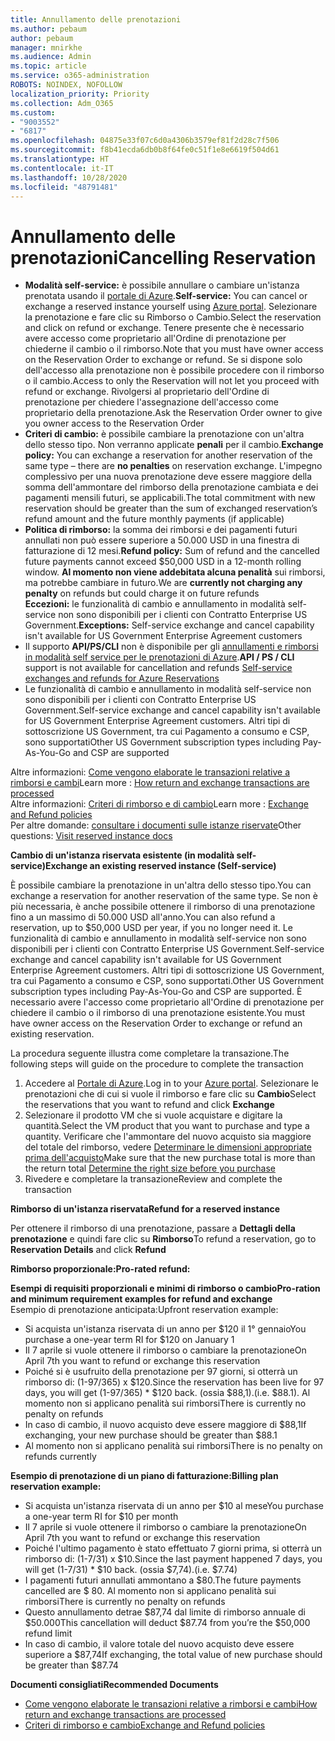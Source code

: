 ```yaml
---
title: Annullamento delle prenotazioni
ms.author: pebaum
author: pebaum
manager: mnirkhe
ms.audience: Admin
ms.topic: article
ms.service: o365-administration
ROBOTS: NOINDEX, NOFOLLOW
localization_priority: Priority
ms.collection: Adm_O365
ms.custom:
- "9003552"
- "6817"
ms.openlocfilehash: 04875e33f07c6d0a4306b3579ef81f2d28c7f506
ms.sourcegitcommit: f8b41ecda6db0b8f64fe0c51f1e8e6619f504d61
ms.translationtype: HT
ms.contentlocale: it-IT
ms.lasthandoff: 10/28/2020
ms.locfileid: "48791481"
---
```

# <a name="cancelling-reservation"></a><span data-ttu-id="57a54-102">Annullamento delle prenotazioni</span><span class="sxs-lookup"><span data-stu-id="57a54-102">Cancelling Reservation</span></span>

- <span data-ttu-id="57a54-103">**Modalità self-service:** è possibile annullare o cambiare un'istanza prenotata usando il [portale di Azure](https://portal.azure.com/#blade/Microsoft_Azure_Reservations/ReservationsBrowseBlade).</span><span class="sxs-lookup"><span data-stu-id="57a54-103">**Self-service:** You can cancel or exchange a reserved instance yourself using [Azure portal](https://portal.azure.com/#blade/Microsoft_Azure_Reservations/ReservationsBrowseBlade).</span></span> <span data-ttu-id="57a54-104">Selezionare la prenotazione e fare clic su Rimborso o Cambio.</span><span class="sxs-lookup"><span data-stu-id="57a54-104">Select the reservation and click on refund or exchange.</span></span> <span data-ttu-id="57a54-105">Tenere presente che è necessario avere accesso come proprietario all'Ordine di prenotazione per chiederne il cambio o il rimborso.</span><span class="sxs-lookup"><span data-stu-id="57a54-105">Note that you must have owner access on the Reservation Order to exchange or refund.</span></span> <span data-ttu-id="57a54-106">Se si dispone solo dell'accesso alla prenotazione non è possibile procedere con il rimborso o il cambio.</span><span class="sxs-lookup"><span data-stu-id="57a54-106">Access to only the Reservation will not let you proceed with refund or exchange.</span></span> <span data-ttu-id="57a54-107">Rivolgersi al proprietario dell'Ordine di prenotazione per chiedere l'assegnazione dell'accesso come proprietario della prenotazione.</span><span class="sxs-lookup"><span data-stu-id="57a54-107">Ask the Reservation Order owner to give you owner access to the Reservation Order</span></span>
- <span data-ttu-id="57a54-108">**Criteri di cambio:** è possibile cambiare la prenotazione con un'altra dello stesso tipo. Non verranno applicate **penali** per il cambio.</span><span class="sxs-lookup"><span data-stu-id="57a54-108">**Exchange policy:** You can exchange a reservation for another reservation of the same type – there are **no penalties** on reservation exchange.</span></span> <span data-ttu-id="57a54-109">L'impegno complessivo per una nuova prenotazione deve essere maggiore della somma dell'ammontare del rimborso della prenotazione cambiata e dei pagamenti mensili futuri, se applicabili.</span><span class="sxs-lookup"><span data-stu-id="57a54-109">The total commitment with new reservation should be greater than the sum of exchanged reservation’s refund amount and the future monthly payments (if applicable)</span></span>
- <span data-ttu-id="57a54-110">**Politica di rimborso:** la somma dei rimborsi e dei pagamenti futuri annullati non può essere superiore a 50.000 USD in una finestra di fatturazione di 12 mesi.</span><span class="sxs-lookup"><span data-stu-id="57a54-110">**Refund policy:** Sum of refund and the cancelled future payments cannot exceed $50,000 USD in a 12-month rolling window.</span></span> <span data-ttu-id="57a54-111">**Al momento non viene addebitata alcuna penalità** sui rimborsi, ma potrebbe cambiare in futuro.</span><span class="sxs-lookup"><span data-stu-id="57a54-111">We are **currently not charging any penalty** on refunds but could charge it on future refunds</span></span>  
    <span data-ttu-id="57a54-112">**Eccezioni:** le funzionalità di cambio e annullamento in modalità self-service non sono disponibili per i clienti con Contratto Enterprise US Government.</span><span class="sxs-lookup"><span data-stu-id="57a54-112">**Exceptions:** Self-service exchange and cancel capability isn't available for US Government Enterprise Agreement customers</span></span>
- <span data-ttu-id="57a54-113">Il supporto **API/PS/CLI** non è disponibile per gli [annullamenti e rimborsi in modalità self service per le prenotazioni di Azure](https://docs.microsoft.com/azure/cost-management-billing/reservations/exchange-and-refund-azure-reservations?WT.mc_id=Portal-Microsoft_Azure_Support).</span><span class="sxs-lookup"><span data-stu-id="57a54-113">**API / PS / CLI** support is not available for cancellation and refunds [Self-service exchanges and refunds for Azure Reservations](https://docs.microsoft.com/azure/cost-management-billing/reservations/exchange-and-refund-azure-reservations?WT.mc_id=Portal-Microsoft_Azure_Support)</span></span>
- <span data-ttu-id="57a54-114">Le funzionalità di cambio e annullamento in modalità self-service non sono disponibili per i clienti con Contratto Enterprise US Government.</span><span class="sxs-lookup"><span data-stu-id="57a54-114">Self-service exchange and cancel capability isn't available for US Government Enterprise Agreement customers.</span></span> <span data-ttu-id="57a54-115">Altri tipi di sottoscrizione US Government, tra cui Pagamento a consumo e CSP, sono supportati</span><span class="sxs-lookup"><span data-stu-id="57a54-115">Other US Government subscription types including Pay-As-You-Go and CSP are supported</span></span>

<span data-ttu-id="57a54-116">Altre informazioni: [Come vengono elaborate le transazioni relative a rimborsi e cambi](https://docs.microsoft.com/azure/billing/billing-azure-reservations-self-service-exchange-and-refund?WT.mc_id=Portal-Microsoft_Azure_Support#how-return-and-exchange-transactions-are-processed)</span><span class="sxs-lookup"><span data-stu-id="57a54-116">Learn more : [How return and exchange transactions are processed](https://docs.microsoft.com/azure/billing/billing-azure-reservations-self-service-exchange-and-refund?WT.mc_id=Portal-Microsoft_Azure_Support#how-return-and-exchange-transactions-are-processed)</span></span>  
<span data-ttu-id="57a54-117">Altre informazioni: [Criteri di rimborso e di cambio](https://docs.microsoft.com/azure/billing/billing-azure-reservations-self-service-exchange-and-refund?WT.mc_id=Portal-Microsoft_Azure_Support#exchange-policies)</span><span class="sxs-lookup"><span data-stu-id="57a54-117">Learn more : [Exchange and Refund policies](https://docs.microsoft.com/azure/billing/billing-azure-reservations-self-service-exchange-and-refund?WT.mc_id=Portal-Microsoft_Azure_Support#exchange-policies)</span></span>  
<span data-ttu-id="57a54-118">Per altre domande: [consultare i documenti sulle istanze riservate](https://docs.microsoft.com/azure/billing/billing-save-compute-costs-reservations?WT.mc_id=Portal-Microsoft_Azure_Support)</span><span class="sxs-lookup"><span data-stu-id="57a54-118">Other questions: [Visit reserved instance docs](https://docs.microsoft.com/azure/billing/billing-save-compute-costs-reservations?WT.mc_id=Portal-Microsoft_Azure_Support)</span></span>

<span data-ttu-id="57a54-119">**Cambio di un'istanza riservata esistente (in modalità self-service)**</span><span class="sxs-lookup"><span data-stu-id="57a54-119">**Exchange an existing reserved instance (Self-service)**</span></span>

<span data-ttu-id="57a54-120">È possibile cambiare la prenotazione in un'altra dello stesso tipo.</span><span class="sxs-lookup"><span data-stu-id="57a54-120">You can exchange a reservation for another reservation of the same type.</span></span> <span data-ttu-id="57a54-121">Se non è più necessaria, è anche possibile ottenere il rimborso di una prenotazione fino a un massimo di 50.000 USD all'anno.</span><span class="sxs-lookup"><span data-stu-id="57a54-121">You can also refund a reservation, up to $50,000 USD per year, if you no longer need it.</span></span> <span data-ttu-id="57a54-122">Le funzionalità di cambio e annullamento in modalità self-service non sono disponibili per i clienti con Contratto Enterprise US Government.</span><span class="sxs-lookup"><span data-stu-id="57a54-122">Self-service exchange and cancel capability isn't available for US Government Enterprise Agreement customers.</span></span> <span data-ttu-id="57a54-123">Altri tipi di sottoscrizione US Government, tra cui Pagamento a consumo e CSP, sono supportati.</span><span class="sxs-lookup"><span data-stu-id="57a54-123">Other US Government subscription types including Pay-As-You-Go and CSP are supported.</span></span> <span data-ttu-id="57a54-124">È necessario avere l'accesso come proprietario all'Ordine di prenotazione per chiedere il cambio o il rimborso di una prenotazione esistente.</span><span class="sxs-lookup"><span data-stu-id="57a54-124">You must have owner access on the Reservation Order to exchange or refund an existing reservation.</span></span>

<span data-ttu-id="57a54-125">La procedura seguente illustra come completare la transazione.</span><span class="sxs-lookup"><span data-stu-id="57a54-125">The following steps will guide on the procedure to complete the transaction</span></span>

1. <span data-ttu-id="57a54-126">Accedere al [Portale di Azure](https://portal.azure.com/#blade/Microsoft_Azure_Reservations/ReservationsBrowseBlade).</span><span class="sxs-lookup"><span data-stu-id="57a54-126">Log in to your [Azure portal](https://portal.azure.com/#blade/Microsoft_Azure_Reservations/ReservationsBrowseBlade).</span></span> <span data-ttu-id="57a54-127">Selezionare le prenotazioni che di cui si vuole il rimborso e fare clic su **Cambio**</span><span class="sxs-lookup"><span data-stu-id="57a54-127">Select the reservations that you want to refund and click **Exchange**</span></span>
2. <span data-ttu-id="57a54-128">Selezionare il prodotto VM che si vuole acquistare e digitare la quantità.</span><span class="sxs-lookup"><span data-stu-id="57a54-128">Select the VM product that you want to purchase and type a quantity.</span></span> <span data-ttu-id="57a54-129">Verificare che l'ammontare del nuovo acquisto sia maggiore del totale del rimborso, vedere [Determinare le dimensioni appropriate prima dell'acquisto](https://docs.microsoft.com/azure/virtual-machines/windows/prepay-reserved-vm-instances?WT.mc_id=Portal-Microsoft_Azure_Support#determine-the-right-vm-size-before-you-buy)</span><span class="sxs-lookup"><span data-stu-id="57a54-129">Make sure that the new purchase total is more than the return total [Determine the right size before you purchase](https://docs.microsoft.com/azure/virtual-machines/windows/prepay-reserved-vm-instances?WT.mc_id=Portal-Microsoft_Azure_Support#determine-the-right-vm-size-before-you-buy)</span></span>
3. <span data-ttu-id="57a54-130">Rivedere e completare la transazione</span><span class="sxs-lookup"><span data-stu-id="57a54-130">Review and complete the transaction</span></span>

<span data-ttu-id="57a54-131">**Rimborso di un'istanza riservata**</span><span class="sxs-lookup"><span data-stu-id="57a54-131">**Refund for a reserved instance**</span></span>

<span data-ttu-id="57a54-132">Per ottenere il rimborso di una prenotazione, passare a **Dettagli della prenotazione** e quindi fare clic su **Rimborso**</span><span class="sxs-lookup"><span data-stu-id="57a54-132">To refund a reservation, go to **Reservation Details** and click **Refund**</span></span>

<span data-ttu-id="57a54-133">**Rimborso proporzionale:**</span><span class="sxs-lookup"><span data-stu-id="57a54-133">**Pro-rated refund:**</span></span>

<span data-ttu-id="57a54-134">**Esempi di requisiti proporzionali e minimi di rimborso o cambio**</span><span class="sxs-lookup"><span data-stu-id="57a54-134">**Pro-ration and minimum requirement examples for refund and exchange**</span></span>  
<span data-ttu-id="57a54-135">Esempio di prenotazione anticipata:</span><span class="sxs-lookup"><span data-stu-id="57a54-135">Upfront reservation example:</span></span>

- <span data-ttu-id="57a54-136">Si acquista un'istanza riservata di un anno per $120 il 1° gennaio</span><span class="sxs-lookup"><span data-stu-id="57a54-136">You purchase a one-year term RI for $120 on January 1</span></span>
- <span data-ttu-id="57a54-137">Il 7 aprile si vuole ottenere il rimborso o cambiare la prenotazione</span><span class="sxs-lookup"><span data-stu-id="57a54-137">On April 7th you want to refund or exchange this reservation</span></span>
- <span data-ttu-id="57a54-138">Poiché si è usufruito della prenotazione per 97 giorni, si otterrà un rimborso di: (1-97/365) x $120.</span><span class="sxs-lookup"><span data-stu-id="57a54-138">Since the reservation has been live for 97 days, you will get (1-97/365) \* $120 back.</span></span> <span data-ttu-id="57a54-139">(ossia $88,1).</span><span class="sxs-lookup"><span data-stu-id="57a54-139">(i.e. $88.1).</span></span> <span data-ttu-id="57a54-140">Al momento non si applicano penalità sui rimborsi</span><span class="sxs-lookup"><span data-stu-id="57a54-140">There is currently no penalty on refunds</span></span>
- <span data-ttu-id="57a54-141">In caso di cambio, il nuovo acquisto deve essere maggiore di $88,1</span><span class="sxs-lookup"><span data-stu-id="57a54-141">If exchanging, your new purchase should be greater than $88.1</span></span>
- <span data-ttu-id="57a54-142">Al momento non si applicano penalità sui rimborsi</span><span class="sxs-lookup"><span data-stu-id="57a54-142">There is no penalty on refunds currently</span></span>

<span data-ttu-id="57a54-143">**Esempio di prenotazione di un piano di fatturazione:**</span><span class="sxs-lookup"><span data-stu-id="57a54-143">**Billing plan reservation example:**</span></span>

- <span data-ttu-id="57a54-144">Si acquista un'istanza riservata di un anno per $10 al mese</span><span class="sxs-lookup"><span data-stu-id="57a54-144">You purchase a one-year term RI for $10 per month</span></span>
- <span data-ttu-id="57a54-145">Il 7 aprile si vuole ottenere il rimborso o cambiare la prenotazione</span><span class="sxs-lookup"><span data-stu-id="57a54-145">On April 7th you want to refund or exchange this reservation</span></span>
- <span data-ttu-id="57a54-146">Poiché l'ultimo pagamento è stato effettuato 7 giorni prima, si otterrà un rimborso di: (1-7/31) x $10.</span><span class="sxs-lookup"><span data-stu-id="57a54-146">Since the last payment happened 7 days, you will get (1-7/31) \* $10 back.</span></span> <span data-ttu-id="57a54-147">(ossia $7,74).</span><span class="sxs-lookup"><span data-stu-id="57a54-147">(i.e. $7.74)</span></span>
- <span data-ttu-id="57a54-148">I pagamenti futuri annullati ammontano a $80.</span><span class="sxs-lookup"><span data-stu-id="57a54-148">The future payments cancelled are $ 80.</span></span> <span data-ttu-id="57a54-149">Al momento non si applicano penalità sui rimborsi</span><span class="sxs-lookup"><span data-stu-id="57a54-149">There is currently no penalty on refunds</span></span>
- <span data-ttu-id="57a54-150">Questo annullamento detrae $87,74 dal limite di rimborso annuale di $50.000</span><span class="sxs-lookup"><span data-stu-id="57a54-150">This cancellation will deduct $87.74 from you’re the $50,000 refund limit</span></span>
- <span data-ttu-id="57a54-151">In caso di cambio, il valore totale del nuovo acquisto deve essere superiore a $87,74</span><span class="sxs-lookup"><span data-stu-id="57a54-151">If exchanging, the total value of new purchase should be greater than $87.74</span></span>

<span data-ttu-id="57a54-152">**Documenti consigliati**</span><span class="sxs-lookup"><span data-stu-id="57a54-152">**Recommended Documents**</span></span>

- [<span data-ttu-id="57a54-153">Come vengono elaborate le transazioni relative a rimborsi e cambi</span><span class="sxs-lookup"><span data-stu-id="57a54-153">How return and exchange transactions are processed</span></span>](https://docs.microsoft.com/azure/billing/billing-azure-reservations-self-service-exchange-and-refund?WT.mc_id=Portal-Microsoft_Azure_Support#how-return-and-exchange-transactions-are-processed)
- [<span data-ttu-id="57a54-154">Criteri di rimborso e cambio</span><span class="sxs-lookup"><span data-stu-id="57a54-154">Exchange and Refund policies</span></span>](https://docs.microsoft.com/azure/billing/billing-azure-reservations-self-service-exchange-and-refund?WT.mc_id=Portal-Microsoft_Azure_Support#exchange-policies)